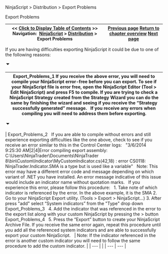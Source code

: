 ﻿


NinjaScript \> Distribution \> Export Problems






















Export Problems







| \<\< [Click to Display Table of Contents](export_problems.md) \>\> **Navigation:**     [NinjaScript](ninjascript.md) \> [Distribution](distribution.md) \> Export Problems | [Previous page](remove-ninjascript-assembly.md) [Return to chapter overview](distribution.md) [Next page](protection_dll_security.md) |
| --- | --- |














If you are having difficulties exporting NinjaScript it could be due to one of the following reasons:


![tog_minus](tog_minus.gif)




| Export_Problems_1 If you receive the above error, you will need to compile your NinjaScript error\-free before you can export. To see if your NinjaScript file is error free, open the NinjaScript Editor (Tool \> Edit NinjaScript) and press F5 to compile. If you are trying to check a NinjaScript Strategy created from the Strategy Wizard you can do the same by finishing the wizard and seeing if you receive the “Strategy successfully generated” message.   If you receive any errors when compiling you will need to address them before exporting. |
| --- |



![tog_minus](tog_minus.gif)




| Export_Problems_2   If you are able to compile without errors and still experience exporting difficulties like the one above, check to see if you receive an error similar to this in the Control Center logs:   "3/6/2014 9:25:30 AM\|2\|4\|Error compiling export assembly: C:\\Users\\NinjaTrader\\Documents\\NinjaTrader 8\\bin\\Custom\\Indicator\\MyCustomIndicator.cs(42,18\) : error CS0118: NinjaTrader.Indicator.SMA is a type but is used like a variable"   Note: This error may have a different error code and message depending on which variant of .NET you have installed. An error message indicative of this issue would include an indicator name without quotation marks.   If you experience this error, please follow this procedure:   1\. Take note of which indicator is referenced by the error. In the above example, it is the SMA 2\. Go to your NinjaScript Export utility. (Tools \> Export \> NinjaScript...) 3\. After press "add" select “System indicators” from the "Type" drop down   Export_Problems_3   4\. Add the indicator that was referenced in the error to the export list along with your custom NinjaScript by pressing the \> button   Export_Problems_4   5\. Press the “Export” button to create your NinjaScript Archive File. If you receive the same error again, repeat this procedure until you add all the referenced system indicators and are able to successfully export your custom NinjaScript.      | Note: If the indicator referenced in the error is another custom indicator you will need to follow the same procedure to add the custom indicator. | | --- | |
| --- | --- |










